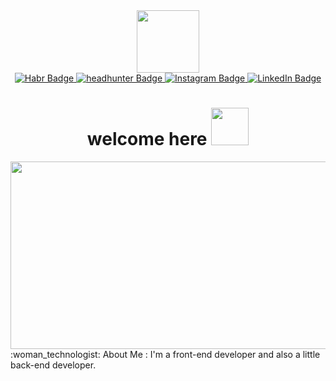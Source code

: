 <div id="header" align="center">
  <img src="https://media.giphy.com/media/ib1qN49N6qDqNJ8uGD/giphy.gif" width="100"/>
  <div id="badges">
    <a href="https://habr.com/ru/users/bookNestling/" target="blank">
      <img src="https://img.shields.io/badge/habr-blue?style=for-the-badge&logo=habr&logoColor=white" alt="Habr Badge"/>
    </a>
    <a href="https://hh.ru/applicant/settings?from=header_new&hhtmFromLabel=header_new&hhtmFrom=resume_list" target="_blank">
      <img src="https://img.shields.io/badge/Headhunter-red?style=for-the-badge&logo=headhunter&logoColor=white" alt="headhunter Badge"/>
    </a>
    <a href="https://www.instagram.com/koppppppppppyt?igsh=MTVhdW5iZ2pxanM5Ng%3D%3D&utm_source=qr" target="_blank">
      <img src="https://img.shields.io/badge/Instagram-red?style=for-the-badge&logo=instagram&logoColor=white" alt="Instagram Badge"/>
    </a>
    <a href="https://www.linkedin.com/in/konstantin-rymar-50815b275/">
      <img src="https://img.shields.io/badge/LinkedIn-blue?style=for-the-badge&logo=linkedin&logoColor=white" alt="LinkedIn Badge"/>
    </a>
  </div>
  <img src="https://komarev.com/ghpvc/?username=Full-Price-nonStop-underDOG&style=flat-square&color=blue" alt=""/>
  <h1>
  welcome here
  <img src="https://media.giphy.com/media/XO8RMtRaK73isIt0i2/giphy.gif" width="60px"/>
</h1>
</div>
<div align="center">
  <img src="https://media.giphy.com/media/qgQUggAC3Pfv687qPC/giphy.gif" width="600" height="300"/>

</div>
<div>
  :woman_technologist: About Me :
  I'm a front-end developer and also a little back-end developer.
</div>
  
